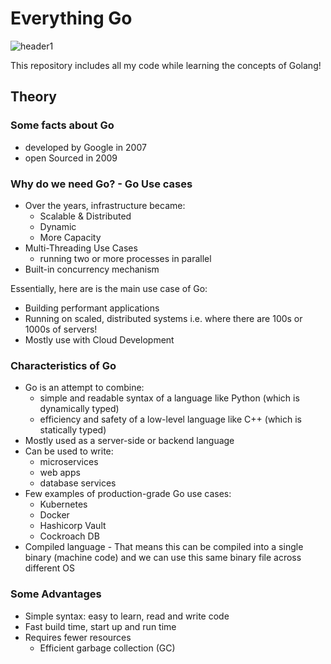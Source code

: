 # Everything Go

![header1](https://github.com/verma-kunal/everything-Go/assets/72245772/e0eac6c9-a5f9-4304-9bc0-c2e2d95de2c4)

This repository includes all my code while learning the concepts of Golang!

## Theory
### Some facts about Go

- developed by Google in 2007 
- open Sourced in 2009

### Why do we need Go? - Go Use cases

- Over the years, infrastructure became:
  - Scalable & Distributed
  - Dynamic
  - More Capacity
- Multi-Threading Use Cases
  - running two or more processes in parallel
- Built-in concurrency mechanism

Essentially, here are is the main use case of Go:
- Building performant applications
- Running on scaled, distributed systems i.e. where there are 100s or 1000s of servers!
- Mostly use with Cloud Development

### Characteristics of Go

- Go is an attempt to combine:
  - simple and readable syntax of a language like Python (which is dynamically typed)
  - efficiency and safety of a low-level language like C++ (which is statically typed)
- Mostly used as a server-side or backend language
- Can be used to write:
  - microservices
  - web apps
  - database services
- Few examples of production-grade Go use cases:
  - Kubernetes 
  - Docker
  - Hashicorp Vault
  - Cockroach DB
- Compiled language - That means this can be compiled into a single binary (machine code) and we can use this same binary file across different OS

### Some Advantages
- Simple syntax: easy to learn, read and write code
- Fast build time, start up and run time
- Requires fewer resources
  - Efficient garbage collection (GC)










